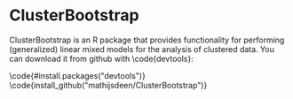 # ClusterBootstrap

ClusterBootstrap is an R package that provides functionality for performing (generalized) linear mixed models for the analysis of clustered data. You can download it from github with \code{devtools}:

\code{#install.packages("devtools")}
\code{install_github("mathijsdeen/ClusterBootstrap")}
